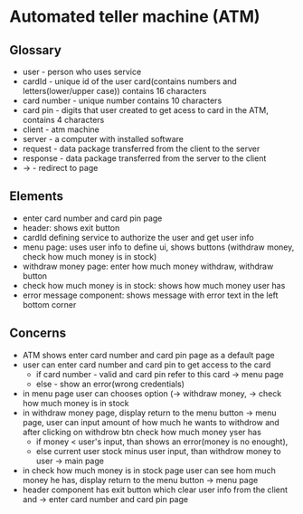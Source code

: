 # Automated teller machine (ATM)

## Glossary 
- user - person who uses service
- cardId - unique id of the user card(contains numbers and letters(lower/upper case)) contains 16 characters
- card number - unique number contains 10 characters
- card pin - digits that user created to get acess to card in the ATM, contains 4 characters
- client - atm machine
- server - a computer with installed software 
- request - data package transferred from the client to the server
- response - data package transferred from the server to the client
- -> - redirect to page

## Elements 
- enter card number and card pin page
- header: shows exit button
- cardId defining service to authorize the user and get user info
- menu page: uses user info to define ui, shows buttons (withdraw money, check how much money is in stock)
- withdraw money page: enter how much money withdraw, withdraw button
- check how much money is in stock: shows how much money user has
- error message component: shows message with error text in the left bottom corner


## Concerns 

- ATM shows enter card number and card pin page as a default page
- user can enter card number and card pin to get access to the card 
  - if card number - valid and card pin refer to this card -> menu page 
  - else - show an error(wrong credentials) 
- in menu page user can chooses option (-> withdraw money, -> check how much money is in stock
- in withdraw money page,  display return to the menu button -> menu page, user can input amount of how much he wants to withdrow and after clicking on withdrow btn check how much money yser has
  - if money < user's input, than shows an error(money is no enought), 
  - else current user stock minus user input, than withdrow money to user -> main page
- in check how much money is in stock page user can see hom much money he has, display return to the menu button -> menu page
- header component has exit button which clear user info from the client and -> enter card number and card pin page

